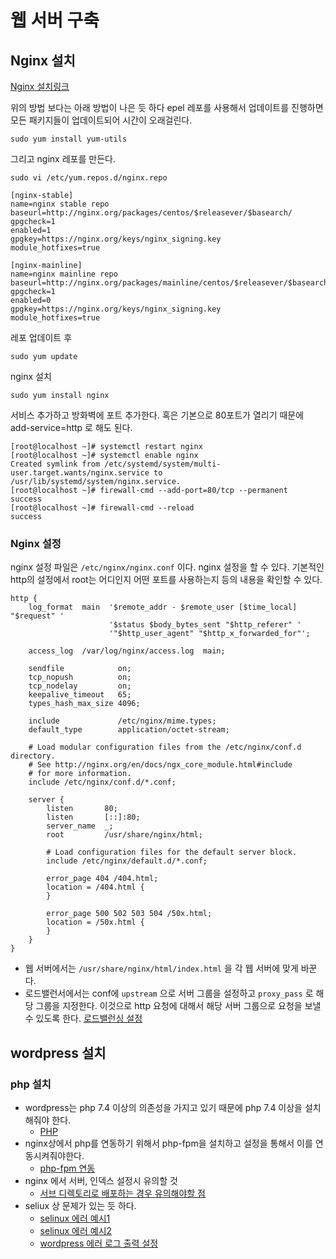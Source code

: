 # 웹 서버 구축
## Nginx 설치
[Nginx 설치링크](https://docs.nginx.com/nginx/admin-guide/installing-nginx/installing-nginx-open-source/#installing-prebuilt-rhel-centos-oracle-linux-almalinux-rocky-linux-packages)

위의 방법 보다는 아래 방법이 나은 듯 하다 epel 레포를 사용해서 업데이트를 진행하면 모든 패키지들이 업데이트되어 시간이 오래걸린다.

```shell
sudo yum install yum-utils
```

그리고 nginx 레포를 만든다.

```shell
sudo vi /etc/yum.repos.d/nginx.repo
```

```fallback
[nginx-stable]
name=nginx stable repo
baseurl=http://nginx.org/packages/centos/$releasever/$basearch/
gpgcheck=1
enabled=1
gpgkey=https://nginx.org/keys/nginx_signing.key
module_hotfixes=true

[nginx-mainline]
name=nginx mainline repo
baseurl=http://nginx.org/packages/mainline/centos/$releasever/$basearch/
gpgcheck=1
enabled=0
gpgkey=https://nginx.org/keys/nginx_signing.key
module_hotfixes=true
```

레포 업데이트 후

```shell
sudo yum update
```

nginx 설치

```shell
sudo yum install nginx
```

서비스 추가하고 방화벽에 포트 추가한다. 혹은 기본으로 80포트가 열리기 때문에 add-service=http 로 해도 된다.

```
[root@localhost ~]# systemctl restart nginx
[root@localhost ~]# systemctl enable nginx
Created symlink from /etc/systemd/system/multi-user.target.wants/nginx.service to /usr/lib/systemd/system/nginx.service.
[root@localhost ~]# firewall-cmd --add-port=80/tcp --permanent
success
[root@localhost ~]# firewall-cmd --reload
success
```


### Nginx 설정
nginx 설정 파일은 `/etc/nginx/nginx.conf` 이다. nginx 설정을 할 수 있다.
기본적인 http의 설정에서 root는 어디인지 어떤 포트를 사용하는지 등의 내용을 확인할 수 있다.
```
http {
    log_format  main  '$remote_addr - $remote_user [$time_local] "$request" '
                      '$status $body_bytes_sent "$http_referer" '
                      '"$http_user_agent" "$http_x_forwarded_for"';

    access_log  /var/log/nginx/access.log  main;

    sendfile            on;
    tcp_nopush          on;
    tcp_nodelay         on;
    keepalive_timeout   65;
    types_hash_max_size 4096;

    include             /etc/nginx/mime.types;
    default_type        application/octet-stream;

    # Load modular configuration files from the /etc/nginx/conf.d directory.
    # See http://nginx.org/en/docs/ngx_core_module.html#include
    # for more information.
    include /etc/nginx/conf.d/*.conf;

    server {
        listen       80;
        listen       [::]:80;
        server_name  _;
        root         /usr/share/nginx/html;

        # Load configuration files for the default server block.
        include /etc/nginx/default.d/*.conf;

        error_page 404 /404.html;
        location = /404.html {
        }

        error_page 500 502 503 504 /50x.html;
        location = /50x.html {
        }
    }
}
```

- 웹 서버에서는 `/usr/share/nginx/html/index.html` 을 각 웹 서버에 맞게 바꾼다.
- 로드밸런서에서는 conf에 `upstream` 으로 서버 그룹을 설정하고 `proxy_pass` 로 해당 그룹을 지정한다. 이것으로 http 요청에 대해서 해당 서버 그룹으로 요청을 보낼 수 있도록 한다. [로드밸런싱 설정](https://docs.nginx.com/nginx/admin-guide/load-balancer/http-load-balancer/)

## wordpress 설치
### php 설치
- wordpress는 php 7.4 이상의 의존성을 가지고 있기 때문에 php 7.4 이상을 설치해줘야 한다.
	- [PHP](../03.리눅스%20서비스/07.웹서비스.md#PHP)
- nginx상에서 php를 연동하기 위해서 php-fpm을 설치하고 설정을 통해서 이를 연동시켜줘야한다.
	- [php-fpm 연동](https://phsun102.tistory.com/46)
- nginx 에서 서버, 인덱스 설정시 유의할 것
	- [서브 디렉토리로 배포하는 경우 유의해야할 점](https://stackoverflow.com/questions/19285355/nginx-403-error-directory-index-of-folder-is-forbidden)
- seliux 상 문제가 있는 듯 하다. 
	- [selinux 에러 예시1](https://svrforum.com/svr/105716)
	- [selinux 에러 예시2](https://hbesthee.tistory.com/1635)
	- [wordpress 에러 로그 출력 설정](https://zzznara2.tistory.com/706)
